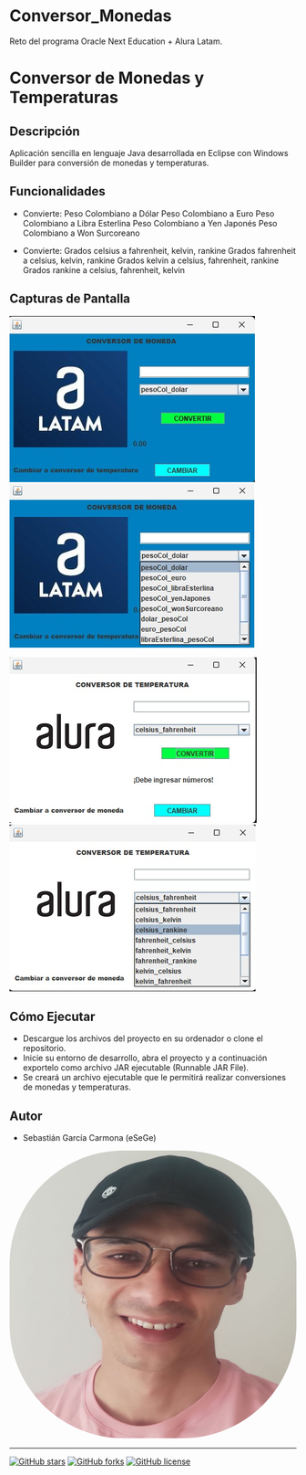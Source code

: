# Conversor_Monedas
Reto del programa Oracle Next Education + Alura Latam.

# Conversor de Monedas y Temperaturas

## Descripción
Aplicación sencilla en lenguaje Java desarrollada en Eclipse con Windows Builder para conversión de monedas y temperaturas.

## Funcionalidades
- Convierte:
Peso Colombiano a Dólar 
Peso Colombiano a Euro
Peso Colombiano a Libra Esterlina
Peso Colombiano a Yen Japonés
Peso Colombiano a Won Surcoreano

- Convierte:
Grados celsius a fahrenheit, kelvin, rankine
Grados fahrenheit a celsius, kelvin, rankine
Grados kelvin a celsius, fahrenheit, rankine
Grados rankine a celsius, fahrenheit, kelvin



## Capturas de Pantalla
![Captura 1.](src/images/cap1.jpeg)                           ![Captura 2](src/images/cap2.jpeg)

![Captura 3](src/images/cap3.jpeg)                            ![Captura 4](src/images/cap4.jpeg)




## Cómo Ejecutar
- Descargue los archivos del proyecto en su ordenador o clone el repositorio.
- Inicie su entorno de desarrollo, abra el proyecto y a continuación exportelo como archivo JAR ejecutable (Runnable JAR File).
- Se creará un archivo ejecutable que le permitirá realizar conversiones de monedas y temperaturas.



## Autor
- Sebastián García Carmona (eSeGe)
<p align="center">
  <img src="src/images/cap6.png" alt="Foto del autor" width="120%" height="80%" style="border-radius: 200px;">
</p>


---

[![GitHub stars](https://img.shields.io/github/stars/tuusuario/turepositorio.svg)](https://github.com/tuusuario/turepositorio/stargazers)
[![GitHub forks](https://img.shields.io/github/forks/tuusuario/turepositorio.svg)](https://github.com/tuusuario/turepositorio/network)
[![GitHub license](https://img.shields.io/github/license/tuusuario/turepositorio.svg)](https://github.com/tuusuario/turepositorio/blob/master/LICENSE)
